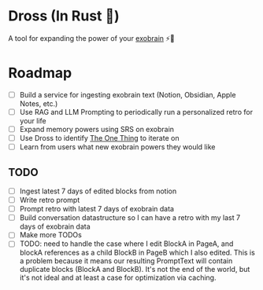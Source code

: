 # Dross (In Rust 🦀)

A tool for expanding the power of your [exobrain](https://beepb00p.xyz/exobrain/) ⚡🧠

# Roadmap

- [ ] Build a service for ingesting exobrain text (Notion, Obsidian, Apple Notes, etc.)
- [ ] Use RAG and LLM Prompting to periodically run a personalized retro for your life
- [ ] Expand memory powers using SRS on exobrain
- [ ] Use Dross to identify [The One Thing](https://en.wikipedia.org/wiki/The_One_Thing_(book)) to iterate on
- [ ] Learn from users what new exobrain powers they would like  

## TODO

- [ ] Ingest latest 7 days of edited blocks from notion
- [ ] Write retro prompt
- [ ] Prompt retro with latest 7 days of exobrain data
- [ ] Build conversation datastructure so I can have a retro with my last 7 days of exobrain data
- [ ] Make more TODOs
- [ ] TODO: need to handle the case where I edit BlockA in PageA, and blockA references as a child BlockB in PageB which I also edited. This is a problem because it means our resulting PromptText will contain duplicate blocks (BlockA and BlockB). It's not the end of the world, but it's not ideal and at least a case for optimization via caching.
